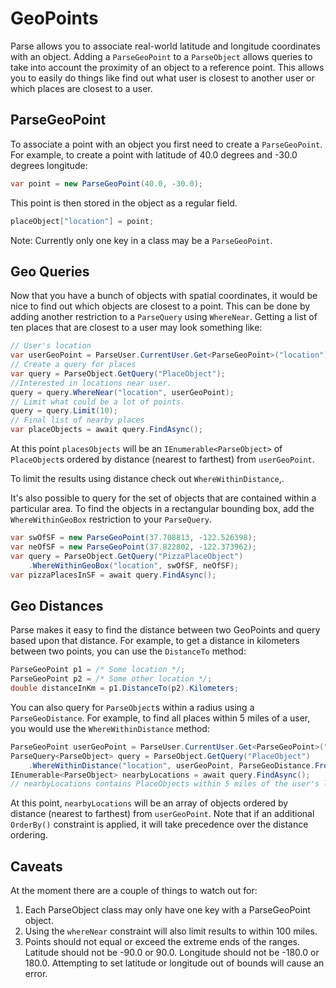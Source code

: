 # GeoPoints

Parse allows you to associate real-world latitude and longitude coordinates with an object.  Adding a `ParseGeoPoint` to a `ParseObject` allows queries to take into account the proximity of an object to a reference point.  This allows you to easily do things like find out what user is closest to another user or which places are closest to a user.

## ParseGeoPoint

To associate a point with an object you first need to create a `ParseGeoPoint`.  For example, to create a point with latitude of 40.0 degrees and -30.0 degrees longitude:

```cs
var point = new ParseGeoPoint(40.0, -30.0);
```

This point is then stored in the object as a regular field.

```cs
placeObject["location"] = point;
```

Note: Currently only one key in a class may be a `ParseGeoPoint`.

## Geo Queries

Now that you have a bunch of objects with spatial coordinates, it would be nice to find out which objects are closest to a point.  This can be done by adding another restriction to a `ParseQuery` using `WhereNear`.  Getting a list of ten places that are closest to a user may look something like:

```cs
// User's location
var userGeoPoint = ParseUser.CurrentUser.Get<ParseGeoPoint>("location");
// Create a query for places
var query = ParseObject.GetQuery("PlaceObject");
//Interested in locations near user.
query = query.WhereNear("location", userGeoPoint);
// Limit what could be a lot of points.
query = query.Limit(10);
// Final list of nearby places
var placeObjects = await query.FindAsync();
```

At this point `placesObjects` will be an `IEnumerable<ParseObject>` of `PlaceObject`s ordered by distance (nearest to farthest) from `userGeoPoint`.

To limit the results using distance check out `WhereWithinDistance`,.

It's also possible to query for the set of objects that are contained within a particular area.  To find the objects in a rectangular bounding box, add the `WhereWithinGeoBox` restriction to your `ParseQuery`.

```cs
var swOfSF = new ParseGeoPoint(37.708813, -122.526398);
var neOfSF = new ParseGeoPoint(37.822802, -122.373962);
var query = ParseObject.GetQuery("PizzaPlaceObject")
    .WhereWithinGeoBox("location", swOfSF, neOfSF);
var pizzaPlacesInSF = await query.FindAsync();
```

## Geo Distances

Parse makes it easy to find the distance between two GeoPoints and query based upon that distance. For example, to get a distance in kilometers between two points, you can use the `DistanceTo` method:

```cs
ParseGeoPoint p1 = /* Some location */;
ParseGeoPoint p2 = /* Some other location */;
double distanceInKm = p1.DistanceTo(p2).Kilometers;
```

You can also query for `ParseObject`s within a radius using a `ParseGeoDistance`. For example, to find all places within 5 miles of a user, you would use the `WhereWithinDistance` method:

```cs
ParseGeoPoint userGeoPoint = ParseUser.CurrentUser.Get<ParseGeoPoint>("location");
ParseQuery<ParseObject> query = ParseObject.GetQuery("PlaceObject")
    .WhereWithinDistance("location", userGeoPoint, ParseGeoDistance.FromMiles(5));
IEnumerable<ParseObject> nearbyLocations = await query.FindAsync();
// nearbyLocations contains PlaceObjects within 5 miles of the user's location
```

At this point, `nearbyLocations` will be an array of objects ordered by distance (nearest to farthest) from `userGeoPoint`. Note that if an additional `OrderBy()` constraint is applied, it will take precedence over the distance ordering.

## Caveats

At the moment there are a couple of things to watch out for:

1.  Each ParseObject class may only have one key with a ParseGeoPoint object.
2.  Using the `whereNear` constraint will also limit results to within 100 miles.
3.  Points should not equal or exceed the extreme ends of the ranges.  Latitude should not be -90.0 or 90.0.  Longitude should not be -180.0 or 180.0.  Attempting to set latitude or longitude out of bounds will cause an error.
